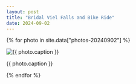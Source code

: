 ```yaml
---
layout: post
title: "Bridal Viel Falls and Bike Ride"
date: 2024-09-02
---
```


{% for photo in site.data["photos-20240902"] %}
  <div>
    <img src="{{ site.baseurl }}/photos/{{ photo.file }}" alt="{{ photo.caption }}">
    <p>{{ photo.caption }}</p>
  </div>
{% endfor %}